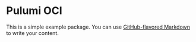 # Pulumi OCI

This is a simple example package. You can use
[GitHub-flavored Markdown](https://guides.github.com/features/mastering-markdown/)
to write your content.
